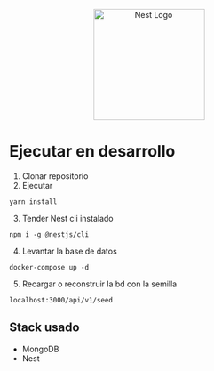 <p align="center">
  <a href="http://nestjs.com/" target="blank"><img src="https://nestjs.com/img/logo-small.svg" width="200" alt="Nest Logo" /></a>
</p>

# Ejecutar en desarrollo

1. Clonar repositorio
2. Ejecutar
```
yarn install
```
3. Tender Nest cli instalado
```
npm i -g @nestjs/cli
```
4. Levantar la base de datos
```
docker-compose up -d
```
5. Recargar o reconstruir la bd con la semilla
```
localhost:3000/api/v1/seed
```

## Stack usado
* MongoDB
* Nest
